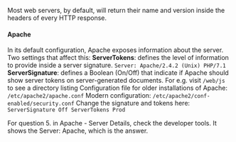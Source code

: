 Most web servers, by default, will return their name and version inside the headers of every HTTP response. 

#### Apache
In its default configuration, Apache exposes information about the server.
	Two settings that affect this:
		**ServerTokens**: defines the level of information to provide inside a server signature. 
		```Server: Apache/2.4.2 (Unix) PHP/7.1```
		**ServerSignature**: defines a Boolean (On/Off) that indicate if Apache should show server tokens on server-generated documents.
			For e.g.  visit ``/web/js`` to see a directory listing
				Configuration file for older installations of Apache:
					``/etc/apache2/apache.conf``
				Modern configuration:
					``/etc/apache2/conf-enabled/security.conf``
					Change the signature and tokens here:
						```ServerSignature Off
						ServerTokens Prod```

For question 5. in Apache - Server Details, check the developer tools.
	It shows the Server: Apache, which is the answer.
	 